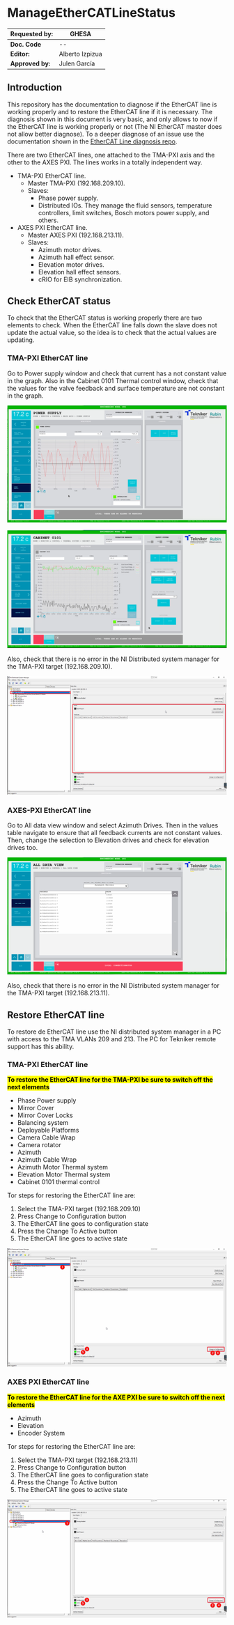 # ManageEtherCATLineStatus

| **Requested by:** | **GHESA** |
| --- | --- |
| **Doc. Code** | -- |
| **Editor:** | Alberto Izpizua |
| **Approved by:** | Julen García |


## Introduction

This repository has the documentation to diagnose if the EtherCAT line is working properly and to restore the EtherCAT line if it is necessary. The diagnosis shown in this document is very basic, and only allows to now if the EtherCAT line is working properly or not (The NI EtherCAT master does not allow better diagnose). To a deeper diagnose of an issue use the documentation shown in the [EtherCAT Line diagnosis repo](https://gitlab.tekniker.es/publico/3151-lsst/documentation/maintenancedocuments/ethercat/ethercatlinediagnostic).

There are two EtherCAT lines, one attached to the TMA-PXI axis and the other to the AXES PXI. The lines works in a totally independent way.

* TMA-PXI EtherCAT line.
  * Master TMA-PXI (192.168.209.10).
  * Slaves: 
    * Phase power supply.
    * Distributed IOs. They manage the fluid sensors, temperature controllers, limit switches, Bosch motors power supply, and others.
* AXES PXI EtherCAT line.
  * Master AXES PXI (192.168.213.11).
  * Slaves:
    * Azimuth motor drives.
    * Azimuth hall effect sensor.
    * Elevation motor drives.
    * Elevation hall effect sensors.
    * cRIO for EIB synchronization.

## Check EtherCAT status

To check that the EtherCAT status is working properly there are two elements to check. When the EtherCAT line falls down the slave does not update the actual value, so the idea is to check that the actual values are updating.

### TMA-PXI EtherCAT line

Go to Power supply window and check that current has a not constant value in the graph. Also in the Cabinet 0101 Thermal control window, check that the values for the valve feedback and surface temperature are not constant in the graph.

![Power Supply Window](media/OumGkBSoD3.png)

![Cabinet 0101](media/TTXEINzjyi.png)

Also, check that there is no error in the NI Distributed system manager for the TMA-PXI target (192.168.209.10).

![NI Distributed system manager](media/3ezYWjfXeM.png)

### AXES-PXI EtherCAT line

Go to All data view window and select Azimuth Drives. Then in the values table navigate to ensure that all feedback currents are not constant values. Then, change the selection to Elevation drives and check for elevation drives too.

![All data view window](media/eLChudUIwD.png)

Also, check that there is no error in the NI Distributed system manager for the TMA-PXI target (192.168.213.11).

## Restore EtherCAT line

To restore de EtherCAT line use the NI distributed system manager in a PC with access to the TMA VLANs 209 and 213. The PC for Tekniker remote support has this ability.

### TMA-PXI EtherCAT line

<mark >**To restore the EtherCAT line for the TMA-PXI be sure to switch off the next elements**</mark>
* Phase Power supply
* Mirror Cover
* Mirror Cover Locks
* Balancing system
* Deployable Platforms
* Camera Cable Wrap
* Camera rotator
* Azimuth
* Azimuth Cable Wrap
* Azimuth Motor Thermal system
* Elevation Motor Thermal system
* Cabinet 0101 thermal control

Tor steps for restoring the EtherCAT line are:
 1. Select the TMA-PXI target (192.168.209.10) 
 2. Press Change to Configuration button
 3. The EtherCAT line goes to configuration state
 4. Press the Change To Active button
 5. The EtherCAT line goes to active state

![Steps for restoring TMA-PXI EtherCAT line](media/SU61xmZhIP.png)

### AXES PXI EtherCAT line

<mark >**To restore the EtherCAT line for the AXE PXI be sure to switch off the next elements**</mark>
* Azimuth
* Elevation
* Encoder System

Tor steps for restoring the EtherCAT line are:
 1. Select the TMA-PXI target (192.168.213.11) 
 2. Press Change to Configuration button
 3. The EtherCAT line goes to configuration state
 4. Press the Change To Active button
 5. The EtherCAT line goes to active state

![Steps for restoring AXES PXI EtherCAT line](media/lOwEy7aD2g.png)
